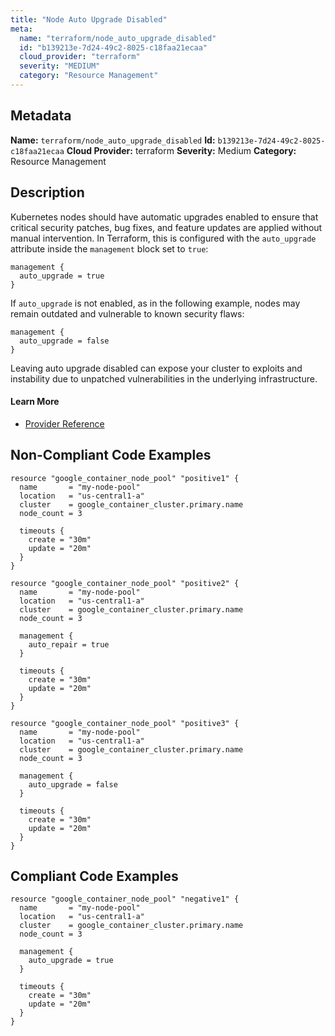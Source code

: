 ```yaml
---
title: "Node Auto Upgrade Disabled"
meta:
  name: "terraform/node_auto_upgrade_disabled"
  id: "b139213e-7d24-49c2-8025-c18faa21ecaa"
  cloud_provider: "terraform"
  severity: "MEDIUM"
  category: "Resource Management"
---
```

## Metadata
**Name:** `terraform/node_auto_upgrade_disabled`
**Id:** `b139213e-7d24-49c2-8025-c18faa21ecaa`
**Cloud Provider:** terraform
**Severity:** Medium
**Category:** Resource Management
## Description
Kubernetes nodes should have automatic upgrades enabled to ensure that critical security patches, bug fixes, and feature updates are applied without manual intervention. In Terraform, this is configured with the `auto_upgrade` attribute inside the `management` block set to `true`:

```
management {
  auto_upgrade = true
}
```

If `auto_upgrade` is not enabled, as in the following example, nodes may remain outdated and vulnerable to known security flaws:

```
management {
  auto_upgrade = false
}
```

Leaving auto upgrade disabled can expose your cluster to exploits and instability due to unpatched vulnerabilities in the underlying infrastructure.

#### Learn More

 - [Provider Reference](https://registry.terraform.io/providers/hashicorp/google/latest/docs/resources/container_node_pool#auto_upgrade)

## Non-Compliant Code Examples
```gcp
resource "google_container_node_pool" "positive1" {
  name       = "my-node-pool"
  location   = "us-central1-a"
  cluster    = google_container_cluster.primary.name
  node_count = 3

  timeouts {
    create = "30m"
    update = "20m"
  }
}

resource "google_container_node_pool" "positive2" {
  name       = "my-node-pool"
  location   = "us-central1-a"
  cluster    = google_container_cluster.primary.name
  node_count = 3

  management {
    auto_repair = true
  }

  timeouts {
    create = "30m"
    update = "20m"
  }
}

resource "google_container_node_pool" "positive3" {
  name       = "my-node-pool"
  location   = "us-central1-a"
  cluster    = google_container_cluster.primary.name
  node_count = 3

  management {
    auto_upgrade = false
  }

  timeouts {
    create = "30m"
    update = "20m"
  }
}

```

## Compliant Code Examples
```gcp
resource "google_container_node_pool" "negative1" {
  name       = "my-node-pool"
  location   = "us-central1-a"
  cluster    = google_container_cluster.primary.name
  node_count = 3

  management {
    auto_upgrade = true
  }

  timeouts {
    create = "30m"
    update = "20m"
  }
}
```